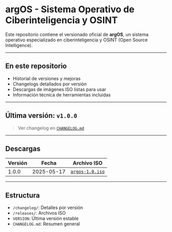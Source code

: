 # argOS - Sistema Operativo de Ciberinteligencia y OSINT

Este repositorio contiene el versionado oficial de **argOS**, un sistema operativo especializado en ciberinteligencia y OSINT (Open Source Intelligence).

---

##  En este repositorio

- Historial de versiones y mejoras
- Changelogs detallados por versión
- Descargas de imágenes ISO listas para usar
- Información técnica de herramientas incluidas

---

##  Última versión: `v1.0.0`

> Ver changelog en [`CHANGELOG.md`](./CHANGELOG.md)

---

##  Descargas

| Versión | Fecha        | Archivo ISO         |
|---------|--------------|---------------------|
| 1.0.0   | 2025-05-17   | [`argos-1.0.iso`](./releases/argos-1.0.iso) |

---

##  Estructura

- `/changelog/`: Detalles por versión
- `/releases/`: Archivos ISO
- `VERSION`: Última versión estable
- `CHANGELOG.md`: Resumen general
